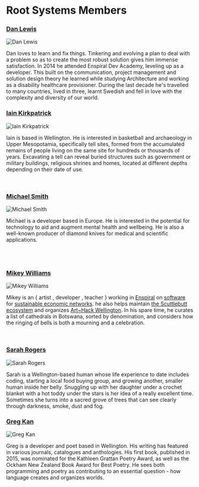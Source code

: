 # Root Systems Members

### [Dan Lewis](https://github.com/agentlewis)

<img src="./dan.png" class="img-150px img-right img-round" alt="Dan Lewis"/>

Dan loves to learn and fix things. Tinkering and evolving a plan to deal with a problem so as to create the most robust solution gives him immense satisfaction. In 2014 he attended Enspiral Dev Academy, leveling up as a developer. This built on the communication, project management and solution design theory he learned while studying Architecture and working as a disability healthcare provisioner. During the last decade he's travelled to many countries, lived in three, learnt Swedish and fell in love with the complexity and diversity of our world.

### [Iain Kirkpatrick](https://github.com/iainkirkpatrick/)

<img src="./iain.png" class="img-150px img-left img-round" alt="Iain Kirkpatrick" />

Iain is based in Wellington. He is interested in basketball and archaeology in Upper Mesopotamia, specifically tell sites, formed from the accumulated remains of people living on the same site for hundreds or thousands of years. Excavating a tell can reveal buried structures such as government or military buildings, religious shrines and homes, located at different depths depending on their date of use.

<br/>

### [Michael Smith](https://github.com/NotThatSmith)

<img src="./michael.jpg" class="img-150px img-right img-round" alt="Michael Smith" />

Michael is a developer based in Europe. He is interested in the potential for technology to aid and augment mental health and wellbeing. He is also a well-known producer of diamond knives for medical and scientific applications.

<br/>
<br/>

### [Mikey Williams](https://github.com/ahdinosaur)

<img src="./mikey.png" class="img-150px img-left img-round" alt="Mikey Williams" />

Mikey is an { artist , developer , teacher } working in [Enspiral](https://enspiral.com/) on [software](https://dogstack.js.org/) for [sustainable economic networks](https://www.valueflo.ws). he also helps maintain [the Scuttlebutt ecosystem](https://www.scuttlebutt.nz/) and organizes [Art~Hack Wellington](https://www.facebook.com/groups/714447698702058/). In his spare time, he curates a list of cathedrals in Botswana, sorted by denomination, and considers how the ringing of bells is both a mourning and a celebration.

<br/>

### [Sarah Rogers](https://github.com/sarah-arrrgh)

<img src="./sarah.jpg" class="img-150px img-right img-round" alt="Sarah Rogers" />

Sarah is a Wellington-based human whose life experience to date includes coding, starting a local food buying group, and growing another, smaller human inside her belly. Snuggling up with her daughter under a crochet blanket with a hot toddy under the stars is her idea of a really excellent time. Sometimes she turns into a sacred grove of trees that can see clearly through darkness, smoke, dust and fog.

### [Greg Kan](https://github.com/gregorykan)

<img src="./greg.png" class="img-150px img-left img-round" alt="Greg Kan" />

Greg is a developer and poet based in Wellington. His writing has featured in various journals, catalogues and anthologies. His first book, published in 2015, was nominated for the Kathleen Grattan Poetry Award, as well as the Ockham New Zealand Book Award for Best Poetry. He sees both programming and poetry as contributing to an essential question - how language creates and organizes worlds.
